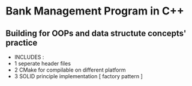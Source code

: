 # Bank Management Program in C++ 
## Building for OOPs and data structute concepts' practice
- INCLUDES :
- 1 seperate header files
- 2 CMake for compilable on different platform
- 3 SOLID principle implementation [ factory pattern ]
  
